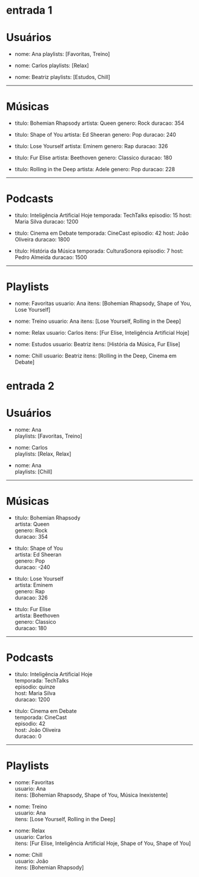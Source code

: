 # entrada 1
# Usuários
- nome: Ana
    playlists: [Favoritas, Treino]

- nome: Carlos
    playlists: [Relax]

- nome: Beatriz
    playlists: [Estudos, Chill]

---
# Músicas
- titulo: Bohemian Rhapsody
    artista: Queen
    genero: Rock
    duracao: 354

- titulo: Shape of You
    artista: Ed Sheeran
    genero: Pop
    duracao: 240

- titulo: Lose Yourself
    artista: Eminem
    genero: Rap
    duracao: 326

- titulo: Fur Elise
    artista: Beethoven
    genero: Classico
    duracao: 180

- titulo: Rolling in the Deep
    artista: Adele
    genero: Pop
    duracao: 228

---
# Podcasts
- titulo: Inteligência Artificial Hoje
    temporada: TechTalks
    episodio: 15
    host: Maria Silva
    duracao: 1200

- titulo: Cinema em Debate
    temporada: CineCast
    episodio: 42
    host: João Oliveira
    duracao: 1800

- titulo: História da Música
    temporada: CulturaSonora
    episodio: 7
    host: Pedro Almeida
    duracao: 1500

---
# Playlists
- nome: Favoritas
    usuario: Ana
    itens: [Bohemian Rhapsody, Shape of You, Lose Yourself]

- nome: Treino
    usuario: Ana
    itens: [Lose Yourself, Rolling in the Deep]

- nome: Relax
    usuario: Carlos
    itens: [Fur Elise, Inteligência Artificial Hoje]

- nome: Estudos
    usuario: Beatriz
    itens: [História da Música, Fur Elise]

- nome: Chill
    usuario: Beatriz
    itens: [Rolling in the Deep, Cinema em Debate]

# entrada 2
# Usuários

- nome: Ana  
    playlists: [Favoritas, Treino]
    
- nome: Carlos  
    playlists: [Relax, Relax]
    
- nome: Ana  
    playlists: [Chill]
    

---

# Músicas

- titulo: Bohemian Rhapsody  
    artista: Queen  
    genero: Rock  
    duracao: 354
    
- titulo: Shape of You  
    artista: Ed Sheeran  
    genero: Pop  
    duracao: -240
    
- titulo: Lose Yourself  
    artista: Eminem  
    genero: Rap  
    duracao: 326
    
- titulo: Fur Elise  
    artista: Beethoven  
    genero: Classico  
    duracao: 180
    

---

# Podcasts

- titulo: Inteligência Artificial Hoje  
    temporada: TechTalks  
    episodio: quinze  
    host: Maria Silva  
    duracao: 1200
    
- titulo: Cinema em Debate  
    temporada: CineCast  
    episodio: 42  
    host: João Oliveira  
    duracao: 0
    

---

# Playlists

- nome: Favoritas  
    usuario: Ana  
    itens: [Bohemian Rhapsody, Shape of You, Música Inexistente]
    
- nome: Treino  
    usuario: Ana  
    itens: [Lose Yourself, Rolling in the Deep]
    
- nome: Relax  
    usuario: Carlos  
    itens: [Fur Elise, Inteligência Artificial Hoje, Shape of You, Shape of You]
    
- nome: Chill  
    usuario: João  
    itens: [Bohemian Rhapsody]